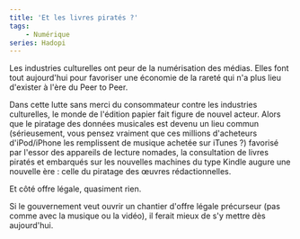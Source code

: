 ```yaml
---
title: 'Et les livres piratés ?'
tags:
    - Numérique
series: Hadopi
---
```


Les industries culturelles ont peur de la numérisation des médias. Elles font
tout aujourd'hui pour favoriser une économie de la rareté qui n'a plus lieu
d'exister à l'ère du Peer to Peer.

<!-- more -->

Dans cette lutte sans merci du consommateur contre les industries culturelles,
le monde de l'édition papier fait figure de nouvel acteur. Alors que le piratage
des données musicales est devenu un lieu commun (sérieusement, vous pensez
vraiment que ces millions d'acheteurs d'iPod/iPhone les remplissent de musique
achetée sur iTunes&nbsp;?) favorisé par l'essor des appareils de lecture
nomades, la consultation de livres piratés et embarqués sur les nouvelles
machines du type Kindle augure une nouvelle ère&nbsp;: celle du piratage des
œuvres rédactionnelles.

Et côté offre légale, quasiment rien.

Si le gouvernement veut ouvrir un chantier d'offre légale précurseur (pas comme
avec la musique ou la vidéo), il ferait mieux de s'y mettre dès aujourd'hui.
